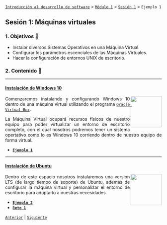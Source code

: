 [`Introducción al desarrollo de software`](../../README.md) > [`Módulo 1`](../../README.md) > [`Sesión 1`](../README.md) > `Ejemplo 1`

## Sesión 1: Máquinas virtuales 

<div style="text-align: justify;">

### 1. Objetivos :dart:

 - Instalar diversos Sistemas Operativos en una Máquina Virtual.
 - Configurar los parámetros escenciales de las Máquinas Virtuales.
 - Hacer la configuración de entornos UNIX de escritorio.

### 2. Contenido :blue_book:

 ---

 #### <ins> Instalación de Windows 10 </ins>

 <img src="https://logodownload.org/wp-content/uploads/2016/03/windows-10-logo-2.png" align="right" width="100"> 

Comenzaremos instalando y configurando Windows 10 dentro de una máquina virtual utilizando el programa [`Oracle Virtual Box`](https://www.virtualbox.org/).

La Máquina Virtual ocupará recursos físicos de nuestro equipo para poder virtualizar un entorno de escritorio completo, con el cual nosotros podremos tener un sistema opertativo como lo es Windows 10 corriendo dentro de nuestro equipo de forma virtual.

- [**`Ejemplo 1`**](Ejemplo-01/README.md)

--- 

#### <ins> Instalación de Ubuntu </ins>

 <img src="https://logonoid.com/images/ubuntu-logo.png" align="right" width="100"> 

Dentro de este espacio nosotros instalaremos una versión LTS (de largo tiempo de soporte) de Ubuntu, además de configurar la máquina virtual y personalizar el entorno de escritorio para adaptarlo a nuestras necesidades.

- [**`Ejemplo 2`**](../../file_404.md)
- [**`Reto 1`**](../../file_404.md)

 [`Anterior`](../README.md) | [`Siguiente`](../../../file_404.md)

 </div>